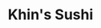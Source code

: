 ---
layout: place
title: Khin's Sushi
permalink: /kentucky/richmond/khin-s-sushi.html
stateAbbr: KY
stateName: Kentucky
cityName: Richmond
seo:
  type: restaurant
  links: null
place_id: ChIJQSB9yvT9QogRljLw9bQpcrk
photos:
  - name: >-
      places/ChIJQSB9yvT9QogRljLw9bQpcrk/photos/AeeoHcKrlQFYTs_gmR41zM4iRshwkPyNL4Xd0QpwLwUo5lnoFcIKHXiaRINRwF3I436w9nnZ89alD5Zwj6RimflWUWUo_Q-r_iya-J4FQePJgUHKa83PeoOuY4HhRSjp3burzybNOSzP9rkspM5701RK0Tf4s930lgx0Lf9QZeRrj1LyUFvISN63t4Wakohlt3-BeX4u6j-t1nDhSGH5sn52xcS-XsLa7_cO8DLC0vbGynbzOCapmdRG207xh8BlvM64rpvRjxmHOI2q-4hWX-eyK9XuvannsSiD8ilHSacUVrmxn3sGZ4GyuEUPbh4_ZYKJ8NLHbtHv6Ha936H7SE9u4U3TWGro5UZ22nmsnJn9M7Av8rBdC3kHzDd_20fwgoxWwKn3J_NBfDzc-BnRq4IyYdnBuimNnDrQq75kK1fAGct7f1PI
    widthPx: 4032
    heightPx: 3024
    authorAttributions:
      - displayName: izzy broomfield
        uri: https://maps.google.com/maps/contrib/118248992311583658581
        photoUri: >-
          https://lh3.googleusercontent.com/a-/ALV-UjX3ui4Q1SkgwIYBcyZ7yBgpbXtMzS1ULyPY9Q1yDFlgG_npc0Vk=s100-p-k-no-mo
    flagContentUri: >-
      https://www.google.com/local/imagery/report/?cb_client=maps_api_places.places_api&image_key=!1e10!2sCIHM0ogKEICAgICk0NfQwQE&hl=en-US
    googleMapsUri: >-
      https://www.google.com/maps/place//data=!3m4!1e2!3m2!1sCIHM0ogKEICAgICk0NfQwQE!2e10!4m2!3m1!1s0x8842fdf4ca7d2041:0xb97229b4f5f03296
  - name: >-
      places/ChIJQSB9yvT9QogRljLw9bQpcrk/photos/AeeoHcK0vm5G8TWED4dB6Dt9Ln9sHUJg-9FG-HLatZY6U5vnGSOL9rihZOa2i7ga31XgSFytB1_HlUHqRRU2QRJhc9JQBSs-ApszYkPYw_-zymr4yqWHec2VwsjebP6F7RVk9XWzCEMtG3LHADXo-GOYtYfPaK21wV-Zd-0wF-_TbVTiRPnKQVsP6WJlQfqs4WA2AdflwYrXZ7mwxqmpjlmAw0hlNScBr5pYJyI9Q90uYN9TCHk2Wra9U59QcJGI-OSZuzWmQSQJ-4oJlds4wxuw-OzQIJylQGBPGUqUAuUtijYu_41Q_wnRMdJ7pK_kILMpoL5dVKy00GOtUrCHPwn15w4PRYbyRQGVAhWIYiqnlfhVCOWApc03F3Gw126x-z5Bt8VV1q-F6sL1qXRTKYI7BIoeYjM575qc-9cNr3bjQRaEkA
    widthPx: 3024
    heightPx: 4032
    authorAttributions:
      - displayName: peyton kenobi
        uri: https://maps.google.com/maps/contrib/101994321580575891890
        photoUri: >-
          https://lh3.googleusercontent.com/a-/ALV-UjXd8N4Tticb1AMaSmGcATsOPGkU7iZp4H_cQtZDsA8CHCENqh-OFw=s100-p-k-no-mo
    flagContentUri: >-
      https://www.google.com/local/imagery/report/?cb_client=maps_api_places.places_api&image_key=!1e10!2sCIHM0ogKEICAgICD6IGJLw&hl=en-US
    googleMapsUri: >-
      https://www.google.com/maps/place//data=!3m4!1e2!3m2!1sCIHM0ogKEICAgICD6IGJLw!2e10!4m2!3m1!1s0x8842fdf4ca7d2041:0xb97229b4f5f03296
  - name: >-
      places/ChIJQSB9yvT9QogRljLw9bQpcrk/photos/AeeoHcJ1YHJnNqsJYRDOzrwLKefVfKWHCvS9zBeP7WRq1Hr6vmY0zyLisPtLucJlkizXA0jrCTkwB0MoF6S03Ce-Q1D-PdHylGuBhZToNs3Tsf26A2zA_6pvKhw6CgAIBC0BAwjgv_j2gIEFPA9l7OHvSK1BygObR9At5JMbUb8VsVe4HXz-zK-7TrJVr65VYPvwtZTrwXBio--brt9HHmUh0H1LKz6cRCjR9q8jz4CUQYK9rpPhF9hKaV000VXKL0uoPMRaPqJSnAXZfPMCO9pYFVt9-d09AFgpa4UUk3mk0GQ_tr0sBm2ZdBvuPvUEIbsrEklHo09T99TPtfeOTFI-KqQC2vQav61B76Ppzw3l3CnhP56_bTJMSZupDIyp4SR4OpjIHFexgES3cujY6YZVfJJ1aADmbCYAWkQLw4yJIkQjKg
    widthPx: 4000
    heightPx: 1868
    authorAttributions:
      - displayName: John Martinez
        uri: https://maps.google.com/maps/contrib/105608978698470160907
        photoUri: >-
          https://lh3.googleusercontent.com/a-/ALV-UjVQA9BcMUXxoZg6eXgn6c5lx2zYPBDqE9Mv2dO36e7tlQrxX2Nw=s100-p-k-no-mo
    flagContentUri: >-
      https://www.google.com/local/imagery/report/?cb_client=maps_api_places.places_api&image_key=!1e10!2sCIHM0ogKEICAgICyivONHA&hl=en-US
    googleMapsUri: >-
      https://www.google.com/maps/place//data=!3m4!1e2!3m2!1sCIHM0ogKEICAgICyivONHA!2e10!4m2!3m1!1s0x8842fdf4ca7d2041:0xb97229b4f5f03296
  - name: >-
      places/ChIJQSB9yvT9QogRljLw9bQpcrk/photos/AeeoHcLPL5-y85rptUWIjDA1CCqTCRjpgiwARDiWR0AqUoZ6NRHT3uIsC3YcCnpYjavQmAGmDKq1sLcnpVcgCwqiCl6WXMPyPhkg_ND602raP1PyR8iGKjVRMCRULhla_q5bdmUNUd7_P1_OGTNsLzwjt7WUFbU-Zhz1a00K7-bjsfXGhgSf0UZHh7XaZx10a-S-v87eFaV6Xd7eZhqV3-nYsbcljP34bZd08rhIszGgV0bPmbSV_4lAaycxZh3xa9M3qbb5TY8JjXcdBsHnTlFA9lDWavt6wfshJIduMrZmVwUm8MvYi4V4iwQ0SJQvCQwZb1F_HCCSplpflzkAsxFAXJPcjY9WbTG8QCg2YmipstdTGFr0g2CZZeVpSzr0iGh1Fz0SUlZwcTwbln39Xo0mZ2EhayfLMYVvyM6NLyUWeRA
    widthPx: 3000
    heightPx: 4000
    authorAttributions:
      - displayName: Joey Gilliland
        uri: https://maps.google.com/maps/contrib/117187901666942092145
        photoUri: >-
          https://lh3.googleusercontent.com/a/ACg8ocKDCNopLXqX-jCJbxWiHhuAhrs7KnQF8FiVfVggY_jw58wEtA=s100-p-k-no-mo
    flagContentUri: >-
      https://www.google.com/local/imagery/report/?cb_client=maps_api_places.places_api&image_key=!1e10!2sCIHM0ogKEICAgICx7qGdYw&hl=en-US
    googleMapsUri: >-
      https://www.google.com/maps/place//data=!3m4!1e2!3m2!1sCIHM0ogKEICAgICx7qGdYw!2e10!4m2!3m1!1s0x8842fdf4ca7d2041:0xb97229b4f5f03296
  - name: >-
      places/ChIJQSB9yvT9QogRljLw9bQpcrk/photos/AeeoHcLT3Z-eoYsjORQDaUL4JQfI20mR062QrniiqGBiDBPOTvniJ70I88YFiRgNeJnbhm7C9G2GUAZowrNVd6ssUo13fa6-YGfPzdHjRx-PRGbh5HDXbyttTTVDX7dAAr_rQzuK3Uz0xHvssml8KKEOK6ICCy-Wq3MFouSerA2GU1JE5-xc0yBwivj93p-eb9HWq4AjSomqjrn6GGp15_qanrdwoKV4HPU1vFEynWQVm-e-YxnqSXYQSpAf1BLYoeuqmK_pgbaUzznW9vxBE8-mN5Qjf_UXFCmsQ-EDZzjeAY1P-r6-HjiZrcJNMmDemCUMN8wDaneb4hJSvGpftgLhtukTrR8eN2pW11HmvoHALkoWuDL45scI1wH92d4LNtVtW9sR57FkE9aSNLpDEGs0CaEUkHEOSoAohbcoQocbLcscLg
    widthPx: 1284
    heightPx: 1588
    authorAttributions:
      - displayName: Yesenia Reyes
        uri: https://maps.google.com/maps/contrib/106295526900841190848
        photoUri: >-
          https://lh3.googleusercontent.com/a/ACg8ocL0W9B4hs8W0LbrKUJxxkDlw2Z2IYMWuzqljbPe9gu8k1sxoA=s100-p-k-no-mo
    flagContentUri: >-
      https://www.google.com/local/imagery/report/?cb_client=maps_api_places.places_api&image_key=!1e10!2sCIHM0ogKEICAgIDbhqHkKw&hl=en-US
    googleMapsUri: >-
      https://www.google.com/maps/place//data=!3m4!1e2!3m2!1sCIHM0ogKEICAgIDbhqHkKw!2e10!4m2!3m1!1s0x8842fdf4ca7d2041:0xb97229b4f5f03296
  - name: >-
      places/ChIJQSB9yvT9QogRljLw9bQpcrk/photos/AeeoHcIb5_7EzltD94K_248m6YgwQ1CN375ln6pol9CadPS-6QUrlt4QdSKPgQc9f-dd2QjViZSvvLjucMeXB0S86t39c6LkpXkHS_NssjfLD-NUUFAolcLRXqZrX3GTkhFNPHGoY49uzM05krlW7j5vy219wdgrgCRCmZubhxcKZShFqZCQqnx8MS7AjJiCyRRtg76xqzZs5xcYJp35ZmW9r7STVMe1RIkpeabmWOETAlYQz90_T_xmK5Zu4tc1Lvp6JaXvOM1ecEwfsiY7X-6lXl7es-QjXhW5-eNlV_trkSTvcdRDYXYqc7zMwggQ8Mji7tiS-onVFaeaVUDyCXcQD-ZTnY4COJ9bEIf3eoYq0loy3I97ShAlG5-u6XKHqvpGD1olwM7AMJZ9ntlwqYeLzbnovuybO9ADVzL4GvDibxT8Pg
    widthPx: 3024
    heightPx: 4032
    authorAttributions:
      - displayName: Brittany Blevins
        uri: https://maps.google.com/maps/contrib/111831948500642501047
        photoUri: >-
          https://lh3.googleusercontent.com/a/ACg8ocLvlFs-wyT1CIbV4UeWfEGq4rRB9LkL4niidpYnAUFrYbNoXcLS=s100-p-k-no-mo
    flagContentUri: >-
      https://www.google.com/local/imagery/report/?cb_client=maps_api_places.places_api&image_key=!1e10!2sCIHM0ogKEICAgIDKpLXPbw&hl=en-US
    googleMapsUri: >-
      https://www.google.com/maps/place//data=!3m4!1e2!3m2!1sCIHM0ogKEICAgIDKpLXPbw!2e10!4m2!3m1!1s0x8842fdf4ca7d2041:0xb97229b4f5f03296
  - name: >-
      places/ChIJQSB9yvT9QogRljLw9bQpcrk/photos/AeeoHcLZNPLtzqMqR6-JnDtNvdBNFyoER_xRRZaWZosieakKuKvYtYpguhRaiPbf933wd9hTZCCoo_mb3V4EcBqqZw4FO6M0FNfK4X6ojDInZ7YGQnTmpVaj-ovNpCgnJdSBN92bSAnjweBCsntDkT1Wy06QYrRkZHeortxZDUUg7c0QV34pT2uZV3Y328lb-ZCX4qhX8401dVorKgBGXzGA9jty1s0nOPSOTm1Afd8Bltfdqr1cNOvkI3kz2EYWY6kaExvV94VkoCYNptszZoNUozPubqwBIyjit6W7s-k0UD7LIS4JKSODs8DqnDOww2gwz8d5u_gasUy0HUuWXUNwCbqRrFHapocQzdxBU21f8VNBLSe5jx1jh6vBrAri35dl0ZwzvlFkri1YgYDgGNi5o16gXNMeUL35-HYVvEgqpQoODQ
    widthPx: 1080
    heightPx: 1080
    authorAttributions:
      - displayName: Anita Moore
        uri: https://maps.google.com/maps/contrib/100285062591440993388
        photoUri: >-
          https://lh3.googleusercontent.com/a/ACg8ocLO59S0T37d_9PS0TUGNRMy4meHMZa6pVXEEAyzutLKPFwXVQ=s100-p-k-no-mo
    flagContentUri: >-
      https://www.google.com/local/imagery/report/?cb_client=maps_api_places.places_api&image_key=!1e10!2sCIHM0ogKEICAgICyh62WfQ&hl=en-US
    googleMapsUri: >-
      https://www.google.com/maps/place//data=!3m4!1e2!3m2!1sCIHM0ogKEICAgICyh62WfQ!2e10!4m2!3m1!1s0x8842fdf4ca7d2041:0xb97229b4f5f03296
  - name: >-
      places/ChIJQSB9yvT9QogRljLw9bQpcrk/photos/AeeoHcIrpleb-N6h-DhnaNR7YCUXdlzR5W22wxvx-7y-9GLxaXu-EKYI6L9y4yG8YbGJv5yENr2RFXhDqBSNiulOy66LW8smtKMKHmJv2NVYJ9Ge_oba0vWM8maqLqcUSsK-b6myzQyvLmBY1JIBzFDWnZGOCSS6UmEX0xK6PUTh199RqsZqDn8su7fjJBuR80uGSZkFSVJLNUKU--pMY87vJr-cFmDiglB4HfdRppIOHBq1uNZnGX4z-8_FWHdVqAsV7J8uJDEYiPZUP9nhYdMOp5TLBYJKyFXfv_9ChlEswYyh6TL2YtlzEymBMpUOu5G6vwSvG65w0UOMiQ4hFX5y9tTnWvpvd8ZJxlH1KpYSQiquHlwaQ7hgpuKM3rViVc8BJthew0kRv34rlEnX3rZ482gYRtDjnXLBQ9yl1hztBKp6XiA
    widthPx: 1920
    heightPx: 1080
    authorAttributions:
      - displayName: Rusty Blanton
        uri: https://maps.google.com/maps/contrib/118018361295538540735
        photoUri: >-
          https://lh3.googleusercontent.com/a/ACg8ocJ2OYM29gJsHZtEiUZo0Rslb6KzGOymYAAFbsfjzU-LrpCBQA=s100-p-k-no-mo
    flagContentUri: >-
      https://www.google.com/local/imagery/report/?cb_client=maps_api_places.places_api&image_key=!1e10!2sCIHM0ogKEICAgICkmej34gE&hl=en-US
    googleMapsUri: >-
      https://www.google.com/maps/place//data=!3m4!1e2!3m2!1sCIHM0ogKEICAgICkmej34gE!2e10!4m2!3m1!1s0x8842fdf4ca7d2041:0xb97229b4f5f03296
  - name: >-
      places/ChIJQSB9yvT9QogRljLw9bQpcrk/photos/AeeoHcI3GOazDeXbOIsMl5rTgniKuuN5SicywrzLtz-sGYLgFbYC6TzVL2GcYRFSZi5myQDuk3KKK5nqNXglyXEKTGdYKPUNYaQpPZqBzh8CAy5KlKzqbeDhZsQQpS__YIFMKVpV_X0Va0CswBrLLPXhKtgTd_BRQ-37-19XMI1BMu151DI6LLZtNnDJFDhK_1Fm6rc8SuMBEl0MIFSyC0EGKSg7AomXSTk23XRZyzOYOJU2iwqU5bd-0NNIh3rHtvStbxCzfLQWGi_Em10fOTohq3edbQhiVn_5dhsEd6lCoI1ZRtv0PWsLBGpmqrBAI2QjCcgq0eGo2_lfBPujUktmshZ1D0XIkK6ywdoO6QWTwXgBI5dr2hbItjWy5-PgtG5gCbX3za0UZn3vcVw7ezbiAJbyoOVOrk3mzzxJbwi-FTdx3g
    widthPx: 3000
    heightPx: 4000
    authorAttributions:
      - displayName: Regina Wright
        uri: https://maps.google.com/maps/contrib/102986358181895562533
        photoUri: >-
          https://lh3.googleusercontent.com/a/ACg8ocKqhp-aiZOaFvtbGs79gsrZthKpfOAYWQYT2BPS6cQfzCgHAA=s100-p-k-no-mo
    flagContentUri: >-
      https://www.google.com/local/imagery/report/?cb_client=maps_api_places.places_api&image_key=!1e10!2sCIHM0ogKEICAgICO_MeoOg&hl=en-US
    googleMapsUri: >-
      https://www.google.com/maps/place//data=!3m4!1e2!3m2!1sCIHM0ogKEICAgICO_MeoOg!2e10!4m2!3m1!1s0x8842fdf4ca7d2041:0xb97229b4f5f03296
  - name: >-
      places/ChIJQSB9yvT9QogRljLw9bQpcrk/photos/AeeoHcK_qVRuq54eSGXHcIyh_78UIOnzRzjD96fg4HoBIcopuH9vPjaGhUhr49hqL6q9-tyYXdpirfe-O-7IBkRm8MPexlEKpSqxg-ZNk4-hotuavrfRV3OsKSnxshmLAPifcm0HZl6zweLTPqF9dSVjb2p3QsSy42yUzJ2156X5q3FNzGOkzzYmOCzc9T7EVdIHO1G2BhrzfnTM06NkKIIxf8zNHUZty4AXR0XG3Xt3IuAsB0GC1QDa5dei1onYOM3z8B0VAtrSyUZgnByNAHaJ0EBeKxQaAWUEsqZCajfk2gB7Eoclw3yJzzCd9FpsZD7F5YY-FfnIRxx_rHs7-8Q3bAoYruFm6EppF8ND307qiPAy_pqoKxGf9SUPLoYiIVfLRzc5CGceT4E4fkaeNgC5AW3N2mTLmSl-i_FF78M68pyTxA
    widthPx: 4032
    heightPx: 3024
    authorAttributions:
      - displayName: Michelle
        uri: https://maps.google.com/maps/contrib/107675486719839533155
        photoUri: >-
          https://lh3.googleusercontent.com/a-/ALV-UjWgJmy5Lpgu0zOHlrNKeoY4ildrwgYsthxLzydg0lqUMUTgeo1V7A=s100-p-k-no-mo
    flagContentUri: >-
      https://www.google.com/local/imagery/report/?cb_client=maps_api_places.places_api&image_key=!1e10!2sCIHM0ogKEICAgICE2q6Qaw&hl=en-US
    googleMapsUri: >-
      https://www.google.com/maps/place//data=!3m4!1e2!3m2!1sCIHM0ogKEICAgICE2q6Qaw!2e10!4m2!3m1!1s0x8842fdf4ca7d2041:0xb97229b4f5f03296
address: 839 Eastern Bypass, Richmond, KY 40475, USA
street: 839 Eastern Bypass
city: Richmond
state: KY
zip: '40475'
country: USA
neighborhood: null
latitude: '37.733767'
longitude: '-84.280661'
accessibility_options:
  wheelchairAccessibleParking: true
  wheelchairAccessibleEntrance: true
  wheelchairAccessibleRestroom: true
  wheelchairAccessibleSeating: true
business_status: OPERATIONAL
name: Khin's Sushi
google_maps_links:
  directionsUri: >-
    https://www.google.com/maps/dir//''/data=!4m7!4m6!1m1!4e2!1m2!1m1!1s0x8842fdf4ca7d2041:0xb97229b4f5f03296!3e0
  placeUri: https://maps.google.com/?cid=13362788901558694550
  writeAReviewUri: >-
    https://www.google.com/maps/place//data=!4m3!3m2!1s0x8842fdf4ca7d2041:0xb97229b4f5f03296!12e1
  reviewsUri: >-
    https://www.google.com/maps/place//data=!4m4!3m3!1s0x8842fdf4ca7d2041:0xb97229b4f5f03296!9m1!1b1
  photosUri: >-
    https://www.google.com/maps/place//data=!4m3!3m2!1s0x8842fdf4ca7d2041:0xb97229b4f5f03296!10e5
primary_type: Sushi Restaurant
opening_hours:
  regular: null
  current: null
secondary_opening_hours:
  regular:
    weekdayDescriptions: null
    type: null
  current:
    weekdayDescriptions: null
    type: null
phone: (859) 433-8282
price_level: PRICE_LEVEL_INEXPENSIVE
price_range: $1 &ndash; $10
rating: '4.8'
rating_count: 0
website: null
description: >-
  About Khin's Sushi in Richmond, Kentucky$$$Khin's Sushi in Richmond, KY,
  stands out as a casual sushi destination offering a simple yet inviting setup
  with a menu featuring fresh rolls, Japanese starters, and some
  Burmese-inspired dishes. This spot emphasizes quick service and includes
  vegetarian options, making it a convenient choice for those seeking diverse
  and flavorful meals. With its affordable pricing and accessibility features
  like wheelchair-friendly entrances and parking, it's an easy go-to for anyone
  exploring sushi restaurants near me. The restaurant's focus on quality
  ingredients and efficient operations ensures a satisfying experience,
  positioning it among the best sushi options in the area for both locals and
  visitors.
generative_summary: >-
  About Khin's Sushi in Richmond, Kentucky$$$Khin's Sushi in Richmond, KY,
  stands out as a casual sushi destination offering a simple yet inviting setup
  with a menu featuring fresh rolls, Japanese starters, and some
  Burmese-inspired dishes. This spot emphasizes quick service and includes
  vegetarian options, making it a convenient choice for those seeking diverse
  and flavorful meals. With its affordable pricing and accessibility features
  like wheelchair-friendly entrances and parking, it's an easy go-to for anyone
  exploring sushi restaurants near me. The restaurant's focus on quality
  ingredients and efficient operations ensures a satisfying experience,
  positioning it among the best sushi options in the area for both locals and
  visitors.
generative_disclosure: Summarized by AI using the Grok-3-Mini model.
reviews:
  - name: >-
      places/ChIJQSB9yvT9QogRljLw9bQpcrk/reviews/ChdDSUhNMG9nS0VJQ0FnSURuNllUQjBRRRAB
    relativePublishTimeDescription: 6 months ago
    rating: 1
    text:
      text: >-
        I went to this place for the first time, I wanted to try it because of
        the good reviews. For me it is the worst fried roll I have ever had, It
        was burnt and inside the roll full of oil 🤮sadly it was not possible to
        eat it like that. I took a cold crab roll for my husband and he said it
        was not fresh so he didn't eat it either. I saw other fried rolls in the
        reviews and they don't look like mine, I don't understand why they
        didn't care about selling a burnt roll.
      languageCode: en
    originalText:
      text: >-
        I went to this place for the first time, I wanted to try it because of
        the good reviews. For me it is the worst fried roll I have ever had, It
        was burnt and inside the roll full of oil 🤮sadly it was not possible to
        eat it like that. I took a cold crab roll for my husband and he said it
        was not fresh so he didn't eat it either. I saw other fried rolls in the
        reviews and they don't look like mine, I don't understand why they
        didn't care about selling a burnt roll.
      languageCode: en
    authorAttribution:
      displayName: Diana N
      uri: https://www.google.com/maps/contrib/106227246710203433583/reviews
      photoUri: >-
        https://lh3.googleusercontent.com/a-/ALV-UjXzwOb4rrGh0EzG-V6OK6v4P2P8Qs8RH1_oGpW1eLTcVDVi1xsCwg=s128-c0x00000000-cc-rp-mo-ba4
    publishTime: '2024-10-07T10:45:27.576244Z'
    flagContentUri: >-
      https://www.google.com/local/review/rap/report?postId=ChdDSUhNMG9nS0VJQ0FnSURuNllUQjBRRRAB&d=17924085&t=1
    googleMapsUri: >-
      https://www.google.com/maps/reviews/data=!4m6!14m5!1m4!2m3!1sChdDSUhNMG9nS0VJQ0FnSURuNllUQjBRRRAB!2m1!1s0x8842fdf4ca7d2041:0xb97229b4f5f03296
  - name: >-
      places/ChIJQSB9yvT9QogRljLw9bQpcrk/reviews/ChdDSUhNMG9nS0VJQ0FnSUNENklHSmp3RRAB
    relativePublishTimeDescription: a year ago
    rating: 5
    text:
      text: >-
        Delicious sushi! We both really enjoyed our rolls. Service was great and
        our order was done quickly. They also offer free drinks if you pay with
        cash, (for orders over $7) which I was not expecting so that was nice!
        (they are take out only)
      languageCode: en
    originalText:
      text: >-
        Delicious sushi! We both really enjoyed our rolls. Service was great and
        our order was done quickly. They also offer free drinks if you pay with
        cash, (for orders over $7) which I was not expecting so that was nice!
        (they are take out only)
      languageCode: en
    authorAttribution:
      displayName: peyton kenobi
      uri: https://www.google.com/maps/contrib/101994321580575891890/reviews
      photoUri: >-
        https://lh3.googleusercontent.com/a-/ALV-UjXd8N4Tticb1AMaSmGcATsOPGkU7iZp4H_cQtZDsA8CHCENqh-OFw=s128-c0x00000000-cc-rp-mo-ba4
    publishTime: '2024-03-24T01:12:53.713621Z'
    flagContentUri: >-
      https://www.google.com/local/review/rap/report?postId=ChdDSUhNMG9nS0VJQ0FnSUNENklHSmp3RRAB&d=17924085&t=1
    googleMapsUri: >-
      https://www.google.com/maps/reviews/data=!4m6!14m5!1m4!2m3!1sChdDSUhNMG9nS0VJQ0FnSUNENklHSmp3RRAB!2m1!1s0x8842fdf4ca7d2041:0xb97229b4f5f03296
  - name: >-
      places/ChIJQSB9yvT9QogRljLw9bQpcrk/reviews/ChdDSUhNMG9nS0VJQ0FnTUNBMFlucDd3RRAB
    relativePublishTimeDescription: 2 months ago
    rating: 5
    text:
      text: This is the best sushi and seafood soup ive ever had. New favorite
      languageCode: en
    originalText:
      text: This is the best sushi and seafood soup ive ever had. New favorite
      languageCode: en
    authorAttribution:
      displayName: Serenity
      uri: https://www.google.com/maps/contrib/101531688249591573804/reviews
      photoUri: >-
        https://lh3.googleusercontent.com/a-/ALV-UjWx53JZrp50w9IjbpevHDBDJSlnmaLSH9LfkmQL4XaLG-FfTGVi=s128-c0x00000000-cc-rp-mo
    publishTime: '2025-02-01T18:38:13.750924Z'
    flagContentUri: >-
      https://www.google.com/local/review/rap/report?postId=ChdDSUhNMG9nS0VJQ0FnTUNBMFlucDd3RRAB&d=17924085&t=1
    googleMapsUri: >-
      https://www.google.com/maps/reviews/data=!4m6!14m5!1m4!2m3!1sChdDSUhNMG9nS0VJQ0FnTUNBMFlucDd3RRAB!2m1!1s0x8842fdf4ca7d2041:0xb97229b4f5f03296
  - name: >-
      places/ChIJQSB9yvT9QogRljLw9bQpcrk/reviews/ChdDSUhNMG9nS0VJQ0FnSURmbzhYRmh3RRAB
    relativePublishTimeDescription: 3 months ago
    rating: 5
    text:
      text: >-
        Always love coming here!  I am not much of a sushi person, but I have
        never had a better California roll anywhere else!  Even from a sushi
        place actually in California hahaha!  Service is always great, as are
        prices!
      languageCode: en
    originalText:
      text: >-
        Always love coming here!  I am not much of a sushi person, but I have
        never had a better California roll anywhere else!  Even from a sushi
        place actually in California hahaha!  Service is always great, as are
        prices!
      languageCode: en
    authorAttribution:
      displayName: Izzys Equines
      uri: https://www.google.com/maps/contrib/108525865094246675321/reviews
      photoUri: >-
        https://lh3.googleusercontent.com/a-/ALV-UjVDAowPuefB5cj9QmNQU_mZMPeHLYtme-Idryve2OX5ukpUPRU=s128-c0x00000000-cc-rp-mo-ba3
    publishTime: '2025-01-09T22:05:50.905530Z'
    flagContentUri: >-
      https://www.google.com/local/review/rap/report?postId=ChdDSUhNMG9nS0VJQ0FnSURmbzhYRmh3RRAB&d=17924085&t=1
    googleMapsUri: >-
      https://www.google.com/maps/reviews/data=!4m6!14m5!1m4!2m3!1sChdDSUhNMG9nS0VJQ0FnSURmbzhYRmh3RRAB!2m1!1s0x8842fdf4ca7d2041:0xb97229b4f5f03296
  - name: >-
      places/ChIJQSB9yvT9QogRljLw9bQpcrk/reviews/ChZDSUhNMG9nS0VJQ0FnTUNROTY3ME13EAE
    relativePublishTimeDescription: a month ago
    rating: 5
    text:
      text: >-
        A wonderful little place beloved by many locals (I am one of them), the
        food is excellent at reasonable prices. My favorite is the eel roll. It
        is not a place you go for the atmosphere, you go for the food and the
        service.
      languageCode: en
    originalText:
      text: >-
        A wonderful little place beloved by many locals (I am one of them), the
        food is excellent at reasonable prices. My favorite is the eel roll. It
        is not a place you go for the atmosphere, you go for the food and the
        service.
      languageCode: en
    authorAttribution:
      displayName: philip jones
      uri: https://www.google.com/maps/contrib/104450534524014849464/reviews
      photoUri: >-
        https://lh3.googleusercontent.com/a-/ALV-UjXi4ZaLXuYYa_DS82f4i8DbsLEtp-yTlY4LZPHiWdqILsvqMDt98g=s128-c0x00000000-cc-rp-mo-ba3
    publishTime: '2025-03-07T23:48:12.074881Z'
    flagContentUri: >-
      https://www.google.com/local/review/rap/report?postId=ChZDSUhNMG9nS0VJQ0FnTUNROTY3ME13EAE&d=17924085&t=1
    googleMapsUri: >-
      https://www.google.com/maps/reviews/data=!4m6!14m5!1m4!2m3!1sChZDSUhNMG9nS0VJQ0FnTUNROTY3ME13EAE!2m1!1s0x8842fdf4ca7d2041:0xb97229b4f5f03296
review_summary: >-
  What Customers Are Buzzing About$$$Visitors to this sushi spot often rave
  about the tasty rolls, like the California and eel varieties, which stand out
  for their fresh flavors and generous portions at budget-friendly prices. While
  most folks enjoy the fast service and friendly staff that make grabbing a meal
  a breeze, there are occasional mentions of inconsistencies that didn't live up
  to expectations. Overall, the quick turnaround and perks like free drinks for
  cash payments add a nice touch that keeps people coming back. If you're on the
  hunt for top-rated sushi close to me, this place generally delivers a solid,
  enjoyable vibe that's worth trying for its highlights in taste and
  convenience.
review_disclosure: Summarized by AI using the Grok-3-Mini model.
parking_options:
  freeParkingLot: true
  freeStreetParking: true
  paidStreetParking: false
  valetParking: false
payment_options:
  acceptsCreditCards: true
  acceptsDebitCards: true
  acceptsCashOnly: false
  acceptsNfc: true
allow_dogs: null
curbside_pickup: null
delivery: true
dine_in: true
good_for_children: true
good_for_groups: true
good_for_sports: false
live_music: false
menu_for_children: false
outdoor_seating: false
reservable: false
restroom: true
serves_beer: false
serves_breakfast: false
serves_brunch: false
serves_cocktails: false
serves_coffee: false
serves_dinner: true
serves_dessert: true
serves_lunch: true
serves_vegetarian_food: true
serves_wine: false
takeout: true
update_category: pro
places_description: >-
  Simple set-up for a menu of sushi rolls, a few Japanese starters & some
  classic Burmese items.

---